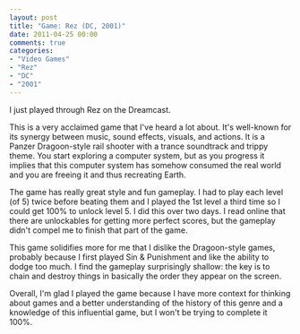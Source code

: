 ```yaml
---
layout: post
title: "Game: Rez (DC, 2001)"
date: 2011-04-25 00:00
comments: true
categories:
- "Video Games"
- "Rez"
- "DC"
- "2001"
---
```


I just played through Rez on the Dreamcast.

This is a very acclaimed game that I've heard a lot about. It's
well-known for its synergy between music, sound effects, visuals,
and actions. It is a Panzer Dragoon-style rail shooter with a
trance soundtrack and trippy theme. You start exploring a computer
system, but as you progress it implies that this computer system
has somehow consumed the real world and you are freeing it and
thus recreating Earth.

The game has really great style and fun gameplay. I had to play
each level (of 5) twice before beating them and I played the 1st
level a third time so I could get 100% to unlock level 5. I did
this over two days. I read online that there are unlockables for
getting more perfect scores, but the gameplay didn't compel me to
finish that part of the game.

This game solidifies more for me that I dislike the Dragoon-style
games, probably because I first played Sin & Punishment and
like the ability to dodge too much. I find the gameplay
surprisingly shallow: the key is to chain and destroy things in
basically the order they appear on the screen.

Overall, I'm glad I played the game because I have more context
for thinking about games and a better understanding of the history
of this genre and a knowledge of this influential game, but I
won't be trying to complete it 100%.
